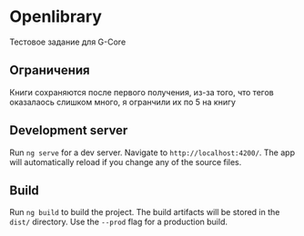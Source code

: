 # Openlibrary

Тестовое задание для G-Core

## Ограничения
Книги сохраняются после первого получения, из-за того, что тегов оказалаось слишком много, я огранчили их по 5 на книгу

## Development server

Run `ng serve` for a dev server. Navigate to `http://localhost:4200/`. The app will automatically reload if you change any of the source files.

## Build

Run `ng build` to build the project. The build artifacts will be stored in the `dist/` directory. Use the `--prod` flag for a production build.
